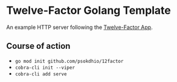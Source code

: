 # Twelve-Factor Golang Template
An example HTTP server following the [Twelve-Factor App](https://12factor.net/).

## Course of action
- `go mod init github.com/psokdhio/12factor`
- `cobra-cli init --viper`
- `cobra-cli add serve`

